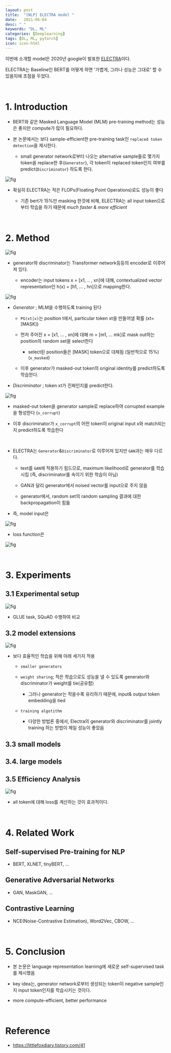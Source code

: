 ```yaml
---
layout: post
title:  "[NLP] ELECTRA model "
date:   2021-06-04
desc: " "
keywords: "DL, ML"
categories: [Deeplearning]
tags: [DL, ML, pytorch]
icon: icon-html
---
```


이번에 소개할 model은 2020년 google이 발표한 [ELECTRA](https://arxiv.org/abs/2003.10555)이다.

ELECTRA는 Baseline인 BERT를 어떻게 하면 '가볍게, 그러나 성능은 그대로' 할 수 있을지에 초점을 두었다.


<br>

# 1. Introduction

- BERT와 같은 Masked Language Model (MLM) pre-training method는 성능은 좋지만 compute가 많이 필요하다.

- 본 논문에서는 보다 sample-efficient한 pre-training task인 `replaced token detection`을 제시한다.

  - small generator network로부터 나오는 alternative sample들로 몇가지 token을 replace한 후(`Generator`), 각 token이 replaced token인지 여부를 predict(`Discriminator`) 하도록 한다.

![fig](https://blog.kakaocdn.net/dn/bgboen/btqEmwAnKsz/grrzxki3KWKPPvV14093yk/img.png)

- 확실히 ELECTRA는 적은 FLOPs(Floating Point Operations)로도 성능이 좋다

    - 기존 bert가 15%만 masking 한것에 비해, ELECTRA는 all input token으로부터 학습을 하기 때문에 *much faster & more efficient*



<br>

# 2. Method

![fig](https://encrypted-tbn0.gstatic.com/images?q=tbn:ANd9GcQtsMvMeUtcCKJ4e7ThxlXGgaf-niXphGQ3RuwBfsouhnxb46CLudEdxhSR1Lv0DjN7J2c&usqp=CAU)

- generator와 discriminator는 Transformer network등등의 encoder로 이루어져 있다.

   - encoder는 input tokens x = [x1, .. , xn]에 대해, contextualized vector representation인 h(x) = [h1, ... , hn]으로 mapping한다.


![fig](https://img1.daumcdn.net/thumb/R1280x0/?scode=mtistory2&fname=https%3A%2F%2Fblog.kakaocdn.net%2Fdn%2FzMxik%2FbtqEnhbMFcH%2FAlPiEIq4Bv9tNcSei5znvk%2Fimg.png)


- *Generator* ; MLM을 수행하도록 training 된다



  - `PG(xt|x)`는 position t에서, particular token xt을 만들어낼 확률 (xt= [MASK])

  - 먼저 주어진 x = [x1, ... , xn]에 대해 m = [m1, ... mk]로 mask out하는 position의 random set을 select한다

    - select된 position들은 [MASK] token으로 대체됨 (일반적으로 15%) (`x_masked`)

  - 이후 generator가 masked-out token의 original identity를 predict하도록 학습한다.


- *Discriminator* ; token xt가 진짜인지를 predict한다.

![fig](https://img1.daumcdn.net/thumb/R1280x0/?scode=mtistory2&fname=https%3A%2F%2Fblog.kakaocdn.net%2Fdn%2Fdpncrr%2FbtqElWfhpID%2FqfiQCHQNSZ9RCI6KLbwj81%2Fimg.png)
  - masked-out token을 generator sample로 replace하여 corrupted example을 형성한다 (`x_corrupt`)

  - 이후 discriminator가 `x_corrupt`의 어떤 token이 original input x와 match되는지 predict하도록 학습한다

<br>

- ELECTRA는 `Generator`&`Discriminator`로 이루어져 있지만 `GAN`과는 매우 다르다.

  - text를 `GAN`에 적용하기 힘드므로, maximum likelihood로 generator를 학습시킴 (즉, discriminator를 속이기 위한 학습이 아님)

  - GAN과 달리 generator에서 noised vector를 input으로 주지 않음

  - generator에서, random set의 random sampling 결과에 대한 backpropagation이 힘듦

- 즉, model input은

![fig](https://img1.daumcdn.net/thumb/R1280x0/?scode=mtistory2&fname=https%3A%2F%2Fblog.kakaocdn.net%2Fdn%2FbKdtEr%2FbtqEmoP86l1%2FVLg3H8POB0CsUz2gqb4v41%2Fimg.png)

- loss function은

![fig](https://img1.daumcdn.net/thumb/R1280x0/?scode=mtistory2&fname=https%3A%2F%2Fblog.kakaocdn.net%2Fdn%2FoJT1L%2FbtqEoTHRhYu%2F77kHvsKbz4Kkkk16moQLMK%2Fimg.png)


<br>

# 3. Experiments

## 3.1 Experimental setup

![fig](https://img1.daumcdn.net/thumb/R1280x0/?scode=mtistory2&fname=https%3A%2F%2Fblog.kakaocdn.net%2Fdn%2FqNNaO%2FbtqEoVsaOv5%2FauKRjaq8awq5IfteMwvsY0%2Fimg.png)

- GLUE task, SQuAD 수행하여 비교



## 3.2 model extensions

![fig](https://haebinshin.github.io/public/img/electra/figure3.png)

- 보다 효율적인 학습을 위해 아래 세가지 적용

  - `smaller generators`

  - `weight sharing`; 적은 학습으로도 성능을 낼 수 있도록 generator와 discriminator가 weight를 tie(공유함)

      - 그러나 generator는 작을수록 유리하기 때문에, input& output token embedding을 tied

  - `training algotithm`

      - 다양한 방법론 중에서, Electra의 generator와 discriminator를 jointly training 하는 방법이 제일 성능이 좋았음

## 3.3 small models

## 3.4. large models

## 3.5 Efficiency Analysis

![fig](https://img1.daumcdn.net/thumb/R1280x0/?scode=mtistory2&fname=https%3A%2F%2Fblog.kakaocdn.net%2Fdn%2Fk8UeF%2FbtqEm20khAp%2FeZ2Ae2dems8Jp2St9VQhv1%2Fimg.png)

- all token에 대해 loss를 계산하는 것이 효과적이다. 

<br>

# 4. Related Work


## Self-supervised Pre-training for NLP

- BERT, XLNET, tinyBERT, ...

## Generative Adversarial Networks

- GAN, MaskGAN, ...

## Contrastive Learning

- NCE(Noise-Contrastive Estimation), Word2Vec, CBOW, ...

<br>

# 5. Conclusion

- 본 논문은 language representation learning에 새로운 self-supervised task 를 제시했음

- key idea는, generator network로부터 생성되는 token이 negative sample인지 input token인지를 학습시키는 것이다.

- more compute-efficient, better performance

<br>

# Reference

- https://littlefoxdiary.tistory.com/41

<br>
